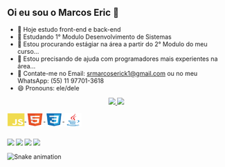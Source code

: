 ## Oi eu sou o Marcos Eric 👋

- 🔭 Hoje estudo front-end e back-end
- 🌱 Estudando 1° Modulo Desenvolvimento de Sistemas
- 👯 Estou procurando estágiar na área a partir do 2° Modulo do meu curso...
- 🤔 Estou precisando de ajuda com programadores mais experientes na área...
- 💬 Contate-me no Email: srmarcoserick1@gmail.com ou no meu WhatsApp: (55) 11 97701-3618
- 😄 Pronouns: ele/dele

<div align="center">
  <a href="https://github.com/MarcosErick3">
  <img height="180em" src="https://github-readme-stats.vercel.app/api?username=marcoserick3&show_icons=true&theme=Black&include_all_commits=true&count_private=true"/>
  <img height="180em" src="https://github-readme-stats.vercel.app/api/top-langs/?username=marcoserick3&layout=compact&langs_count=7&theme=Black"/>
</div>
  <div style="display: inline_block"><br>
  <img align="center" alt="Marcos-Js" height="30" width="40" src="https://raw.githubusercontent.com/devicons/devicon/master/icons/javascript/javascript-plain.svg">
  <img align="center" alt="Marcos-HTML" height="30" width="40" src="https://raw.githubusercontent.com/devicons/devicon/master/icons/html5/html5-original.svg">
  <img align="center" alt="Marcos-CSS" height="30" width="40" src="https://raw.githubusercontent.com/devicons/devicon/master/icons/css3/css3-original.svg">
  <img align="center" alt="Marcos-Js" height="30" width="40" src="https://raw.githubusercontent.com/devicons/devicon/master/icons/java/java-original.svg">
</div>
  
 ##
  
 <div>
  <a href="https://instagram.com/rafaballerini" target="_blank"><img src="https://img.shields.io/badge/-Instagram-%23E4405F?style=for-the-badge&logo=instagram&logoColor=white" target="_blank"></a>
 <a href="https://discord.gg/wagxzStdcR" target="_blank"><img src="https://img.shields.io/badge/Discord-7289DA?style=for-the-badge&logo=discord&logoColor=white" target="_blank"></a> 
  <a href = "mailto:contatorafaballerini@gmail.com"><img src="https://img.shields.io/badge/-Gmail-%23333?style=for-the-badge&logo=gmail&logoColor=white" target="_blank"></a>
  <a href="https://www.linkedin.com/in/rafaella-ballerini-45875016a" target="_blank"><img src="https://img.shields.io/badge/-LinkedIn-%230077B5?style=for-the-badge&logo=linkedin&logoColor=white" target="_blank"></a> 
 </div>
  
  ![Snake animation](https://github.com/MarcosErick3/MarcosErick3/blob/output/github-contribution-grid-snake.svg)

